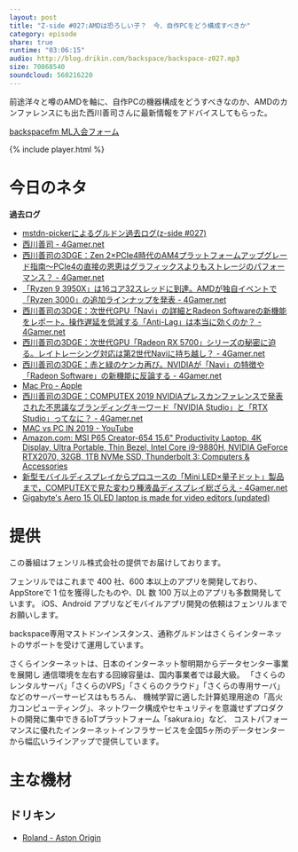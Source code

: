 ```yaml
---
layout: post
title: "Z-side #027:AMDは恐ろしい子？　今、自作PCをどう構成すべきか"
category: episode
share: true
runtime: "03:06:15"
audio: http://blog.drikin.com/backspace/backspace-z027.mp3
size: 70868540
soundcloud: 560216220
---
```


前途洋々と噂のAMDを軸に、自作PCの機器構成をどうすべきなのか、AMDのカンファレンスにも出た西川善司さんに最新情報をアドバイスしてもらった。

[backspacefm ML入会フォーム](http://backspace.us11.list-manage.com/subscribe?u=09c933bd3997c1d16dbed156a&id=84b6529b91)

{% include player.html %}

# 今日のネタ
**過去ログ**
* [mstdn-pickerによるグルドン過去ログ(z-side #027)](https://rbtnn.github.io/mstdn-picker/?instance=mstdn.guru&since_id=102279285394794477&max_id=102280039468477675)
* [西川善司 - 4Gamer.net](https://www.4gamer.net/words/000/W00064/)
* [西川善司の3DGE：Zen 2×PCIe4時代のAM4プラットフォームアップグレード指南～PCIe4の直接の恩恵はグラフィックスよりもストレージのパフォーマンス？ - 4Gamer.net](https://www.4gamer.net/games/446/G044684/20190531162/)
* [「Ryzen 9 3950X」は16コア32スレッドに到達。AMDが独自イベントで「Ryzen 3000」の追加ラインナップを発表 - 4Gamer.net](https://www.4gamer.net/games/446/G044684/20190610131/)
* [西川善司の3DGE：次世代GPU「Navi」の詳細とRadeon Softwareの新機能をレポート。操作遅延を低減する「Anti-Lag」は本当に効くのか？ - 4Gamer.net](https://www.4gamer.net/games/337/G033715/20190612140/)
* [西川善司の3DGE：次世代GPU「Radeon RX 5700」シリーズの秘密に迫る。レイトレーシング対応は第2世代Naviに持ち越し？ - 4Gamer.net](https://www.4gamer.net/games/337/G033715/20190610139/)
* [西川善司の3DGE：赤と緑のケンカ再び。NVIDIAが「Navi」の特徴や「Radeon Software」の新機能に反論する - 4Gamer.net](https://www.4gamer.net/games/337/G033715/20190614139/)
* [Mac Pro - Apple](https://www.apple.com/mac-pro/)
* [西川善司の3DGE：COMPUTEX 2019 NVIDIAプレスカンファレンスで発表された不思議なブランディングキーワード「NVIDIA Studio」と「RTX Studio」ってなに？ - 4Gamer.net](https://www.4gamer.net/games/421/G042134/20190528113/)
* [MAC vs PC IN 2019 - YouTube](https://www.youtube.com/watch?v=NRm0hn2RRvE&t=0s)
* [Amazon.com: MSI P65 Creator-654 15.6" Productivity Laptop, 4K Display, Ultra Portable, Thin Bezel, Intel Core i9-9880H, NVIDIA GeForce RTX2070, 32GB, 1TB NVMe SSD, Thunderbolt 3: Computers & Accessories](https://www.amazon.com/gp/product/B07QP4Y176/ref=as_li_tl?ie=UTF8&tag=trave0063-20&camp=1789&creative=9325&linkCode=as2&creativeASIN=B07QP4Y176&linkId=2cdd4c2b0805acbd68b792cee23616f0)
* [新型モバイルディスプレイからプロユースの「Mini LED×量子ドット」製品まで，COMPUTEXで見た変わり種液晶ディスプレイ総ざらえ - 4Gamer.net](https://www.4gamer.net/games/047/G004755/20190607002/)
* [Gigabyte's Aero 15 OLED laptop is made for video editors (updated)](https://www.engadget.com/2019/05/28/gigabyte-aero-15-oled-4k-hands-on/?guccounter=1&guce_referrer=aHR0cHM6Ly93d3cuZ29vZ2xlLmNvLmpwLw&guce_referrer_sig=AQAAACzLi4GpdzntL-8XAoRzBDu9gVWYww7tGvHBpYna_ihmum8XvlcyuDHMx_s6DwfStEhLeZqxG5avNdE12R8aTbkp8zZcgaLWcvuIdJBKM6J2yX0huD9dWtl8eI2X0-olffs_VqtabdnmGui74XfNP3T2ahMbiXjCw7mJSFCxNJTF)

# 提供

この番組はフェンリル株式会社の提供でお届けしております。

フェンリルではこれまで 400 社、600 本以上のアプリを開発しており、AppStoreで 1 位を獲得したものや、DL 数 100 万以上のアプリも多数開発しています。
iOS、Android アプリなどモバイルアプリ開発の依頼はフェンリルまでお願いします。

backspace専用マストドンインスタンス、通称グルドンはさくらインターネットのサポートを受けて運用しています。

さくらインターネットは、日本のインターネット黎明期からデータセンター事業を展開し
通信環境を左右する回線容量は、国内事業者では最大級。
「さくらのレンタルサーバ」「さくらのVPS」「さくらのクラウド」「さくらの専用サーバ」などのサーバーサービスはもちろん、
機械学習に適した計算処理用途の「高火力コンピューティング」、ネットワーク構成やセキュリティを意識せずプロダクトの開発に集中できるIoTプラットフォーム「sakura.io」など、
コストパフォーマンスに優れたインターネットインフラサービスを全国5ヶ所のデータセンターから幅広いラインアップで提供しています。

# 主な機材

## ドリキン
* [Roland - Aston Origin](http://amzn.asia/1OwAZ0w)

